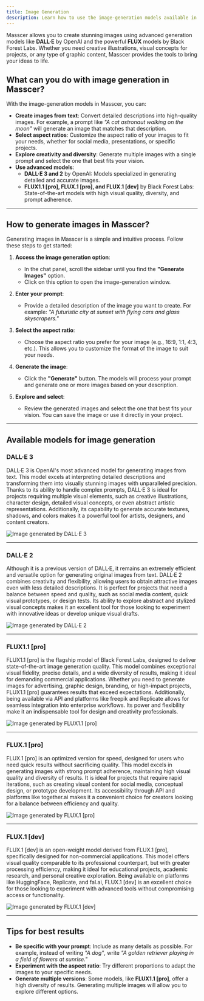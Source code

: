 ```yaml
---
title: Image Generation
description: Learn how to use the image-generation models available in Masscer and explore their capabilities.
---
```


Masscer allows you to create stunning images using advanced generation models like **DALL·E** by OpenAI and the powerful **FLUX** models by Black Forest Labs. Whether you need creative illustrations, visual concepts for projects, or any type of graphic content, Masscer provides the tools to bring your ideas to life.

## What can you do with image generation in Masscer?

With the image-generation models in Masscer, you can:

- **Create images from text**: Convert detailed descriptions into high-quality images. For example, a prompt like *"A cat astronaut walking on the moon"* will generate an image that matches that description.
- **Select aspect ratios**: Customize the aspect ratio of your images to fit your needs, whether for social media, presentations, or specific projects.
- **Explore creativity and diversity**: Generate multiple images with a single prompt and select the one that best fits your vision.
- **Use advanced models**:
  - **DALL·E 3 and 2** by OpenAI: Models specialized in generating detailed and accurate images.
  - **FLUX1.1 [pro], FLUX.1 [pro], and FLUX.1 [dev]** by Black Forest Labs: State-of-the-art models with high visual quality, diversity, and prompt adherence.

---

## How to generate images in Masscer?

Generating images in Masscer is a simple and intuitive process. Follow these steps to get started:

1. **Access the image generation option**:
   - In the chat panel, scroll the sidebar until you find the **"Generate Images"** option.
   - Click on this option to open the image-generation window.

2. **Enter your prompt**:
   - Provide a detailed description of the image you want to create. For example: *"A futuristic city at sunset with flying cars and glass skyscrapers."*

3. **Select the aspect ratio**:
   - Choose the aspect ratio you prefer for your image (e.g., 16:9, 1:1, 4:3, etc.). This allows you to customize the format of the image to suit your needs.

4. **Generate the image**:
   - Click the **"Generate"** button. The models will process your prompt and generate one or more images based on your description.

5. **Explore and select**:
   - Review the generated images and select the one that best fits your vision. You can save the image or use it directly in your project.

---

## Available models for image generation

### **DALL·E 3**
DALL·E 3 is OpenAI's most advanced model for generating images from text. This model excels at interpreting detailed descriptions and transforming them into visually stunning images with unparalleled precision. Thanks to its ability to handle complex prompts, DALL·E 3 is ideal for projects requiring multiple visual elements, such as creative illustrations, character design, detailed visual concepts, or even abstract artistic representations. Additionally, its capability to generate accurate textures, shadows, and colors makes it a powerful tool for artists, designers, and content creators.

![Image generated by DALL·E 3](../../../assets/images/dalle3.png)

---

### **DALL·E 2**
Although it is a previous version of DALL·E, it remains an extremely efficient and versatile option for generating original images from text. DALL·E 2 combines creativity and flexibility, allowing users to obtain attractive images even with less detailed descriptions. It is perfect for projects that need a balance between speed and quality, such as social media content, quick visual prototypes, or design tests. Its ability to explore abstract and stylized visual concepts makes it an excellent tool for those looking to experiment with innovative ideas or develop unique visual drafts.

![Image generated by DALL·E 2](../../../assets/images/dalle2.png)

---

### **FLUX1.1 [pro]**
FLUX1.1 [pro] is the flagship model of Black Forest Labs, designed to deliver state-of-the-art image generation quality. This model combines exceptional visual fidelity, precise details, and a wide diversity of results, making it ideal for demanding commercial applications. Whether you need to generate images for advertising, graphic design, branding, or high-impact projects, FLUX1.1 [pro] guarantees results that exceed expectations. Additionally, being available via API and platforms like freepik and Replicate allows for seamless integration into enterprise workflows. Its power and flexibility make it an indispensable tool for design and creativity professionals.

![Image generated by FLUX1.1 [pro]](../../../assets/images/flux1.1-pro.png)

---

### **FLUX.1 [pro]**
FLUX.1 [pro] is an optimized version for speed, designed for users who need quick results without sacrificing quality. This model excels in generating images with strong prompt adherence, maintaining high visual quality and diversity of results. It is ideal for projects that require rapid iterations, such as creating visual content for social media, conceptual design, or prototype development. Its accessibility through API and platforms like together.ai makes it a convenient choice for creators looking for a balance between efficiency and quality.

![Image generated by FLUX.1 [pro]](../../../assets/images/flux1-pro.png)

---

### **FLUX.1 [dev]**
FLUX.1 [dev] is an open-weight model derived from FLUX.1 [pro], specifically designed for non-commercial applications. This model offers visual quality comparable to its professional counterpart, but with greater processing efficiency, making it ideal for educational projects, academic research, and personal creative exploration. Being available on platforms like HuggingFace, Replicate, and fal.ai, FLUX.1 [dev] is an excellent choice for those looking to experiment with advanced tools without compromising access or functionality.

![Image generated by FLUX.1 [dev]](../../../assets/images/flux1-dev.png)

---

## Tips for best results

- **Be specific with your prompt**: Include as many details as possible. For example, instead of writing *"A dog"*, write *"A golden retriever playing in a field of flowers at sunrise."*
- **Experiment with the aspect ratio**: Try different proportions to adapt the images to your specific needs.
- **Generate multiple versions**: Some models, like **FLUX1.1 [pro]**, offer a high diversity of results. Generating multiple images will allow you to explore different options.

